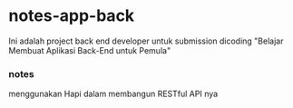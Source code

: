 # notes-app-back

Ini adalah project back end developer untuk submission dicoding "Belajar Membuat Aplikasi Back-End untuk Pemula"

### notes

menggunakan Hapi dalam membangun RESTful API nya
